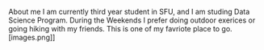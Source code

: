 About me
I am currently third year student in SFU, and I am studing Data Science Program. During the Weekends I prefer doing outdoor exerices
or going hiking with my friends. This is one of my favriote place to go.
[images.png]]

